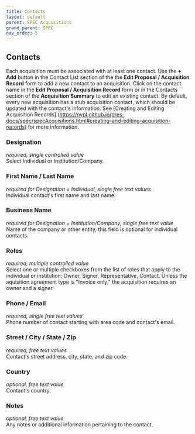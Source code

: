 ```yaml
---
title: Contacts
layout: default
parent: SPEC Acquisitions
grand_parent: SPEC
nav_order: 5
---
```


## Contacts
Each acquisition must be associated with at least one contact. Use the **+ Add** button in the Contact List section of the the **Edit Proposal / Acquisition Record** form to add a new contact to an acquisition. Click on the contact name in the **Edit Proposal / Acquisition Record** form or in the Contacts section of the **Acquisition Summary** to edit an existing contact. By default, every new acquisition has a stub acquisition contact, which should be updated with the contact's information. See [Creating and Editing Acquisition Records] (https://nypl.github.io/pres-docs/spec/specAcquisitions.html#creating-and-editing-acquisition-records) for more information.


### Designation
*required, single controlled value*  
Select Individual or Institution/Company.

### First Name / Last Name
*required for Designation = Individual, single free text values*  
Individual contact's first name and last name.

### Business Name
*required for Designation = Institution/Company, single free text value*  
Name of the company or other entity, this field is optional for individual contacts. 

### Roles
*required, multiple controlled value*  
Select one or multiple checkboxes from the list of roles that apply to the individual or institution: Owner, Signer, Representative, Contact. Unless the aquisition agreement type is "Invoice only," the acquisition requires an owner and a signer. 

### Phone / Email
*required, single free text values*  
Phone number of contact starting with area code and contact's email.

### Street / City / State / Zip 
*required, free text values*  
Contact's street address, city, state, and zip code.

### Country
*optional, free text value*  
Contact's country.

### Notes
*optional, free text value*  
Any notes or additional information pertaining to the contact.